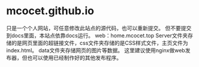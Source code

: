 # mcocet.github.io

只是一个个人网站，可任意修改此站点的源代码，也可以重新提交。
但不要提交到docs里面，本站点依靠docs运行。
web：home.mcocet.top
Server文件夹存储的是网页里面的超链接文件，css文件夹存储的是CSS样式文件，主页文件为index.html。
data文件夹存储网页的图片等数据。
这里建议使用nginx做web发布器，但也可以使用已经制作好的其他发布程序。